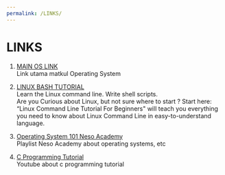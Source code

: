 ```yaml
---
permalink: /LINKS/
---
```


# LINKS

1. [MAIN OS LINK](https://os.vlsm.org/)<br>
Link utama matkul Operating System<br>

2. [LINUX BASH TUTORIAL](https://www.youtube.com/playlist?list=PLS1QulWo1RIb9WVQGJ_vh-RQusbZgO_As)<br>
Learn the Linux command line. Write shell scripts.<br>
Are you Curious about Linux, but not sure where to start ? Start here: “Linux Command Line Tutorial For Beginners" will teach you everything you need to know about Linux Command Line in easy-to-understand language.<br>

3. [Operating System 101 Neso Academy](https://www.youtube.com/playlist?list=PLBlnK6fEyqRiVhbXDGLXDk_OQAeuVcp2O)<br>
Playlist Neso Academy about operating systems, etc

4. [C Programming Tutorial](https://www.youtube.com/watch?v=KJgsSFOSQv0)<br>
Youtube about c programming tutorial

